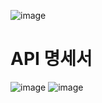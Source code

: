 ![image](https://github.com/Lazencas/myblog/assets/57083072/5233239a-8b64-45fc-bd5a-c2905ebaef00)

# API 명세서
![image](https://github.com/Lazencas/myblog/assets/57083072/20ea9cca-9bb4-48a8-bb63-4c500a87b929)
![image](https://github.com/Lazencas/myblog/assets/57083072/d120b1d2-b923-4219-9f0c-1c01c39f0ded)
